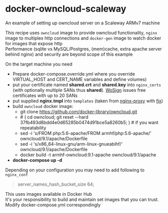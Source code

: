 # docker-owncloud-scaleway
An example of setting up owncloud server on a Scaleway ARMv7 machine

This recipe uses `owncloud` image to provide owncloud functionality, `nginx` image to multiplex http connections and `docker-gen` image to watch docker for images that expose http <br/>
Performance (sqlite vs MySQL/Postgres, (mem)cache, extra apache server behind nginx) and security are beyond scope of this example

On the target machine you need
* Prepare docker-compose.override.yml where you override VIRTUAL_HOST and CERT_NAME variables and define volumes)
* put your certificate named **shared.crt** and **shared.key** into `nginx_certs` (with optionally multiple SANs thus **shared**). [WoSign](https://buy.wosign.com/free/) issues free certificates with up to 20 SANs
* put supplied **nginx.tmpl** into `templates` (taken from [nginx-proxy](https://github.com/jwilder/nginx-proxy) with [fix](https://github.com/jwilder/nginx-proxy/issues/304#issuecomment-189775983))
* build `owncloud` docker image:
  - git clone https://github.com/docker-library/owncloud.git
  - \# ( cd owncloud; git reset --hard 37fb493d8bdd4e0d65285b0474d91bce5a8260b5; ) # if you want repeatability
  - sed -i 's/FROM php:5.6-apache/FROM armhf/php:5.6-apache/' owncloud/9.1/apache/Dockerfile
  - sed -i 's/x86_64-linux-gnu/arm-linux-gnueabihf/'          owncloud/9.1/apache/Dockerfile
  - docker build -t armhf-owncloud:9.1-apache owncloud/9.1/apache
* **docker-compose up -d**

Depending on your configuration you may need to add following to `nginx_conf`
> server_names_hash_bucket_size  64;

This uses images available in Docker Hub<br/>
It's your responsibility to build and maintain set images that you can trust. Modify docker-compose.yml correspondingly 

[//]: <> (chown -R www-data:www-data /d/oc/data/vspichek/files/Video/)
[//]: <> (docker exec -u www-data owncloud php occ  files:scan --all)